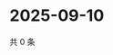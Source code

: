 # 2025-09-10

共 0 条

<!-- BEGIN ZHIHUQUESTIONS -->
<!-- 最后更新时间 Wed Sep 10 2025 10:15:10 GMT+0800 (China Standard Time) -->

<!-- END ZHIHUQUESTIONS -->
